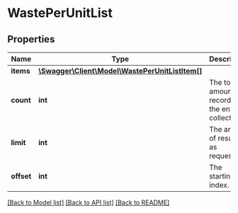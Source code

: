 # WastePerUnitList

## Properties
Name | Type | Description | Notes
------------ | ------------- | ------------- | -------------
**items** | [**\Swagger\Client\Model\WastePerUnitListItem[]**](WastePerUnitListItem.md) |  | [optional] 
**count** | **int** | The total amount of records in the entire collection. | [optional] 
**limit** | **int** | The amount of results, as requested. | [optional] 
**offset** | **int** | The starting index. | [optional] 

[[Back to Model list]](../README.md#documentation-for-models) [[Back to API list]](../README.md#documentation-for-api-endpoints) [[Back to README]](../README.md)


